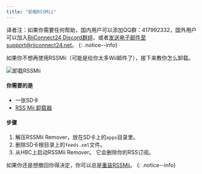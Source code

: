 ```yaml
---
title: "卸载RSSMii"
---
```


译者注：如果你需要任何帮助，国内用户可以添加QQ群：417992332，国外用户可以加入[RiiConnect24 Discord群组](https://discord.gg/b4Y7jfD)，或者[发送电子邮件至support@riiconnect24.net](mailto:support@riiconnect24.net)。
{: .notice--info}

如果你不想再使用RSSMii（可能是给你太多Wii邮件了），接下来教你怎么卸载。

![卸载RSSMii](/images/rssmii-remove.png)

#### 你需要的是

* 一张SD卡
* [RSS Mii 卸载器](https://github.com/RiiConnect24/rssmii/releases)

#### 步骤

1. 解压RSSMii Remover，放在SD卡上的`apps`目录里。
2. 删除SD卡根目录上的`feeds.xml`文件。
3. 从HBC上启动RSSMii Remover。 它会删除你的RSS订阅。

如果你还是想撤回你得决定，你可以总是[重装RSSMii](rssmii)。
{: .notice--info}
